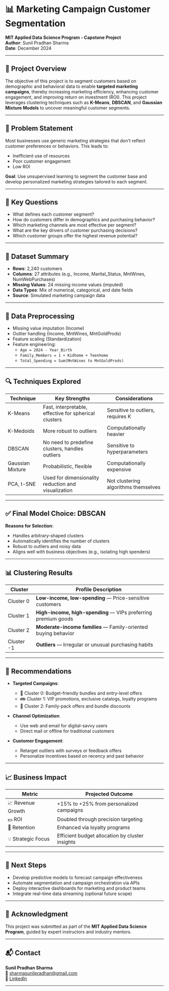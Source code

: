 
# 📊 Marketing Campaign Customer Segmentation

**MIT Applied Data Science Program - Capstone Project**  
**Author**: Sunil Pradhan Sharma  
**Date**: December 2024

---

## 🧠 Project Overview

The objective of this project is to segment customers based on demographic and behavioral data to enable **targeted marketing campaigns**, thereby increasing marketing efficiency, enhancing customer engagement, and improving return on investment (ROI). This project leverages clustering techniques such as **K-Means**, **DBSCAN**, and **Gaussian Mixture Models** to uncover meaningful customer segments.

---

## 🚩 Problem Statement

Most businesses use generic marketing strategies that don’t reflect customer preferences or behaviors. This leads to:
- Inefficient use of resources
- Poor customer engagement
- Low ROI

**Goal**: Use unsupervised learning to segment the customer base and develop personalized marketing strategies tailored to each segment.

---

## 🎯 Key Questions

- What defines each customer segment?
- How do customers differ in demographics and purchasing behavior?
- Which marketing channels are most effective per segment?
- What are the key drivers of customer purchasing decisions?
- Which customer groups offer the highest revenue potential?

---

## 📁 Dataset Summary

- **Rows**: 2,240 customers  
- **Columns**: 27 attributes (e.g., Income, Marital_Status, MntWines, NumWebPurchases)  
- **Missing Values**: 24 missing income values (imputed)
- **Data Types**: Mix of numerical, categorical, and date fields
- **Source**: Simulated marketing campaign data

---

## 🧹 Data Preprocessing

- Missing value imputation (Income)
- Outlier handling (Income, MntWines, MntGoldProds)
- Feature scaling (Standardization)
- Feature engineering:
  - `Age = 2024 - Year_Birth`
  - `Family_Members = 1 + Kidhome + Teenhome`
  - `Total_Spending = Sum(MntWines to MntGoldProds)`

---

## 🔍 Techniques Explored

| Technique         | Key Strengths                                  | Considerations                             |
|------------------|--------------------------------------------------|--------------------------------------------|
| K-Means           | Fast, interpretable, effective for spherical clusters | Sensitive to outliers, requires K          |
| K-Medoids         | More robust to outliers                         | Computationally heavier                    |
| DBSCAN            | No need to predefine clusters, handles outliers | Sensitive to hyperparameters               |
| Gaussian Mixture  | Probabilistic, flexible                         | Computationally expensive                  |
| PCA, t-SNE        | Used for dimensionality reduction and visualization | Not clustering algorithms themselves      |

---

## ✅ Final Model Choice: **DBSCAN**

**Reasons for Selection**:
- Handles arbitrary-shaped clusters
- Automatically identifies the number of clusters
- Robust to outliers and noisy data
- Aligns well with business objectives (e.g., isolating high spenders)

---

## 📊 Clustering Results

| Cluster     | Profile Description                                  |
|-------------|------------------------------------------------------|
| Cluster 0   | **Low-income, low-spending** — Price-sensitive customers |
| Cluster 1   | **High-income, high-spending** — VIPs preferring premium goods |
| Cluster 2   | **Moderate-income families** — Family-oriented buying behavior |
| Cluster -1  | **Outliers** — Irregular or unusual purchasing habits |

---

## 📢 Recommendations

- **Targeted Campaigns**:
  - 🎯 Cluster 0: Budget-friendly bundles and entry-level offers
  - 👪 Cluster 1: VIP promotions, exclusive catalogs, loyalty programs
  - 💼 Cluster 2: Family-pack offers and bundle discounts

- **Channel Optimization**:
  - Use web and email for digital-savvy users
  - Direct mail or offline for traditional customers

- **Customer Engagement**:
  - Retarget outliers with surveys or feedback offers
  - Personalize incentives based on recency and past behavior

---

## 📈 Business Impact

| Metric             | Projected Outcome                              |
|--------------------|-------------------------------------------------|
| 📈 Revenue Growth  | +15% to +25% from personalized campaigns        |
| 💵 ROI             | Doubled through precision targeting             |
| 🤝 Retention       | Enhanced via loyalty programs                   |
| 💡 Strategic Focus | Efficient budget allocation by cluster insights |

---

## 🚀 Next Steps

- Develop predictive models to forecast campaign effectiveness
- Automate segmentation and campaign orchestration via APIs
- Deploy interactive dashboards for marketing and product teams
- Integrate real-time data streaming (optional future scope)

---

## 🙏 Acknowledgment

This project was submitted as part of the **MIT Applied Data Science Program**, guided by expert instructors and industry mentors.

---

## 📬 Contact

**Sunil Pradhan Sharma**  
📧 sharmasunilpradhan@gmail.com  
🔗 [LinkedIn](https://www.linkedin.com/in/sunil-p-sharma/)

---
